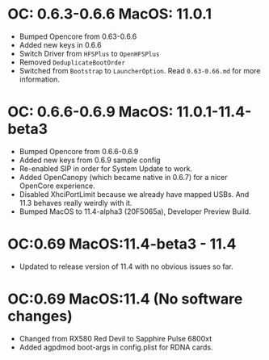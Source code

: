 # OC: 0.6.3-0.6.6 MacOS: 11.0.1
- Bumped Opencore from 0.63-0.6.6
- Added new keys in 0.6.6
- Switch Driver from `HFSPlus` to `OpenHFSPlus`
- Removed `DeduplicateBootOrder`
- Switched from `Bootstrap` to `LauncherOption`. Read `0.63-0.66.md` for more information.

# OC: 0.6.6-0.6.9 MacOS: 11.0.1-11.4-beta3
- Bumped Opencore from 0.6.6-0.6.9
- Added new keys from 0.6.9 sample config
- Re-enabled SIP in order for System Update to work.
- Added OpenCanopy (which became native in 0.6.7) for a nicer OpenCore experience.
- Disabled XhciPortLimit because we already have mapped USBs. And 11.3 behaves really weirdly with it.
- Bumped MacOS to 11.4-alpha3 (20F5065a), Developer Preview Build.

# OC:0.69 MacOS:11.4-beta3 - 11.4
- Updated to release version of 11.4 with no obvious issues so far.

# OC:0.69 MacOS:11.4 (No software changes)
- Changed from RX580 Red Devil to Sapphire Pulse 6800xt
- Added agpdmod boot-args in config.plist for RDNA cards.
